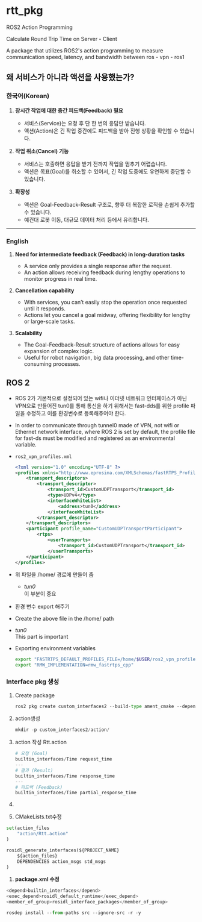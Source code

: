 # rtt_pkg

ROS2 Action Programming

Calculate Round Trip Time on Server - Client

A package that utilizes ROS2's action programming to measure communication speed, latency, and bandwidth between ros - vpn - ros1

## 왜 서비스가 아니라 액션을 사용했는가?

### 한국어(Korean)
1. **장시간 작업에 대한 중간 피드백(Feedback) 필요**  
   - 서비스(Service)는 요청 후 단 한 번의 응답만 받습니다.  
   - 액션(Action)은 긴 작업 중간에도 피드백을 받아 진행 상황을 확인할 수 있습니다.

2. **작업 취소(Cancel) 기능**  
   - 서비스는 호출하면 응답을 받기 전까지 작업을 멈추기 어렵습니다.  
   - 액션은 목표(Goal)를 취소할 수 있어서, 긴 작업 도중에도 유연하게 중단할 수 있습니다.

3. **확장성**  
   - 액션은 Goal-Feedback-Result 구조로, 향후 더 복잡한 로직을 손쉽게 추가할 수 있습니다.  
   - 예컨대 로봇 이동, 대규모 데이터 처리 등에서 유리합니다.

---

### English
1. **Need for intermediate feedback (Feedback) in long-duration tasks**  
   - A service only provides a single response after the request.  
   - An action allows receiving feedback during lengthy operations to monitor progress in real time.

2. **Cancellation capability**  
   - With services, you can’t easily stop the operation once requested until it responds.  
   - Actions let you cancel a goal midway, offering flexibility for lengthy or large-scale tasks.

3. **Scalability**  
   - The Goal-Feedback-Result structure of actions allows for easy expansion of complex logic.  
   - Useful for robot navigation, big data processing, and other time-consuming processes.


## ROS 2

- ROS 2가 기본적으로 설정되어 있는 wifi나 이더넷 네트워크 인터페이스가 아닌 VPN으로 만들어진 tun0를 통해 통신을 하기 위해서는 fast-dds를 위한 profile 파일을 수정하고 이를 환경변수로 등록해주어야 한다.
- In order to communicate through tunnel0 made of VPN, not wifi or Ethernet network interface, where ROS 2 is set by default, the profile file for fast-ds must be modified and registered as an environmental variable.
  
- `ros2_vpn_profiles.xml`
    
    ```xml
    <?xml version="1.0" encoding="UTF-8" ?>
    <profiles xmlns="http://www.eprosima.com/XMLSchemas/fastRTPS_Profiles">
        <transport_descriptors>
            <transport_descriptor>
                <transport_id>CustomUDPTransport</transport_id>
                <type>UDPv4</type>
                <interfaceWhiteList>
                    <address>tun0</address>
                </interfaceWhiteList>
            </transport_descriptor>
        </transport_descriptors>
        <participant profile_name="CustomUDPTransportParticipant">
            <rtps>
                <userTransports>
                    <transport_id>CustomUDPTransport</transport_id>
                </userTransports>       
        </participant>
    </profiles>
    ```
    
- 위 파일을 /home/ 경로에 만들어 줌
    - <address>tun0</address> 이 부분이 중요
- 환경 변수 export 해주기

- Create the above file in the /home/ path
- <address>tun0</address> This part is important
- Exporting environment variables
  
    ```bash
    export "FASTRTPS_DEFAULT_PROFILES_FILE=/home/$USER/ros2_vpn_profiles.xml"
    export "RMW_IMPLEMENTATION=rmw_fastrtps_cpp"
    ```



### Interface pkg 생성

1. Create package
    
    ```python
    ros2 pkg create custom_interfaces2 --build-type ament_cmake --dependencies action_msgs std_msgs rosidl_default_generators
    ```
    

1. action생성
    
    ```python
    mkdir -p custom_interfaces2/action/
    ```
    
2. action 작성 Rtt.action
    
    ```python
    # 요청 (Goal)
    builtin_interfaces/Time request_time
    ---
    # 결과 (Result)
    builtin_interfaces/Time response_time
    ---
    # 피드백 (Feedback)
    builtin_interfaces/Time partial_response_time
    ```
    
3. 
4. CMakeLists.txt수정

```python
set(action_files
    "action/Rtt.action"
)

rosidl_generate_interfaces(${PROJECT_NAME}
    ${action_files}
    DEPENDENCIES action_msgs std_msgs
)
```

1. **package.xml 수정**

```python
<depend>builtin_interfaces</depend>
<exec_depend>rosidl_default_runtime</exec_depend>
<member_of_group>rosidl_interface_packages</member_of_group>
```

```jsx
rosdep install --from-paths src --ignore-src -r -y
```
